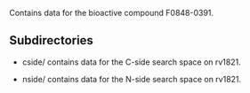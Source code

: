Contains data for the bioactive compound F0848-0391.

## Subdirectories

- cside/ contains data for the C-side search space on rv1821.

- nside/ contains data for the N-side search space on rv1821.


